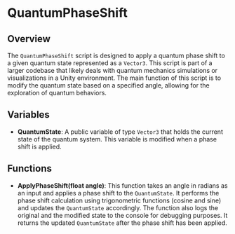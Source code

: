 # QuantumPhaseShift

## Overview
The `QuantumPhaseShift` script is designed to apply a quantum phase shift to a given quantum state represented as a `Vector3`. This script is part of a larger codebase that likely deals with quantum mechanics simulations or visualizations in a Unity environment. The main function of this script is to modify the quantum state based on a specified angle, allowing for the exploration of quantum behaviors.

## Variables
- **QuantumState**: A public variable of type `Vector3` that holds the current state of the quantum system. This variable is modified when a phase shift is applied.

## Functions
- **ApplyPhaseShift(float angle)**: This function takes an angle in radians as an input and applies a phase shift to the `QuantumState`. It performs the phase shift calculation using trigonometric functions (cosine and sine) and updates the `QuantumState` accordingly. The function also logs the original and the modified state to the console for debugging purposes. It returns the updated `QuantumState` after the phase shift has been applied.